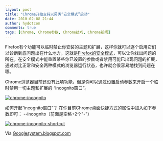 ```yaml
---
layout: post
title: "Chrome开始支持以另类“安全模式”启动"
date: 2010-02-08 21:44
author: hydotcom
comments: true
tags: [Chrome, Chrome参数, Chrome技巧, Chrome新闻]
---
```

Firefox有个功能可以临时禁止你安装的主题和扩展，这样你就可以逐个启用它们以诊断到底问题出在什么地方，这就是[Firefox的安全模式](http://support.mozilla.com/en-US/kb/Safe+Mode)，可以让你找出问题的所在。在安全模式中能重置某些你已设置的参数或者禁用可能已出现问题的扩展，通过对比正常和安全两种模式的浏览器运行状态，也许就会很容易地找到问题在哪。

Chrome浏览器目前还没有此项功能，但是你可以通过设置启动参数来开启一个临时禁用一切主题和扩展的 “incognito窗口”。

<a href="http://img.chromi.org/2010/02/chrome-incognito.png">![](http://img.chromi.org/2010/02/chrome-incognito-550x447.png "chrome-incognito")</a>


如何开起“incognito窗口”？ 在你目前Chrome桌面快捷方式的属性中加入如下参数即可： --incognito（前面是空格+2个"-"）
<!--more-->
<a href="http://img.chromi.org/2010/02/chrome-incognito-shortcut.png">![](http://img.chromi.org/2010/02/chrome-incognito-shortcut.png "chrome-incognito-shortcut")</a>

Via [Googlesystem.blogspot.com](http://googlesystem.blogspot.com/2010/02/google-chrome-safe-mode.html)
